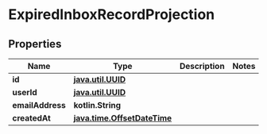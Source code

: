 
# ExpiredInboxRecordProjection

## Properties
Name | Type | Description | Notes
------------ | ------------- | ------------- | -------------
**id** | [**java.util.UUID**](java.util.UUID) |  | 
**userId** | [**java.util.UUID**](java.util.UUID) |  | 
**emailAddress** | **kotlin.String** |  | 
**createdAt** | [**java.time.OffsetDateTime**](java.time.OffsetDateTime) |  | 



